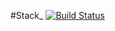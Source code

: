 #Stack_
 [![Build Status](https://travis-ci.org/oVokick/Stack_.svg?branch=master)](https://travis-ci.org/oVokick/Stack_)
